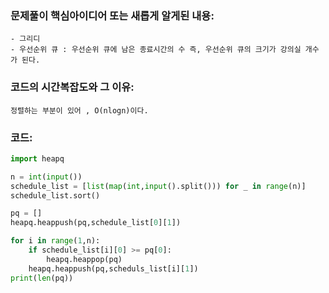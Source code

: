 ### 문제풀이 핵심아이디어 또는 새롭게 알게된 내용: 
    - 그리디
    - 우선순위 큐 : 우선순위 큐에 남은 종료시간의 수 즉, 우선순위 큐의 크기가 강의실 개수가 된다.
    
### 코드의 시간복잡도와 그 이유:
    정렬하는 부분이 있어 , O(nlogn)이다.


### 코드:
```python
import heapq

n = int(input())
schedule_list = [list(map(int,input().split())) for _ in range(n)]
schedule_list.sort()

pq = []
heapq.heappush(pq,schedule_list[0][1])

for i in range(1,n):
    if schedule_list[i][0] >= pq[0]:
        heapq.heappop(pq)
    heapq.heappush(pq,scheduls_list[i][1])
print(len(pq))
```

